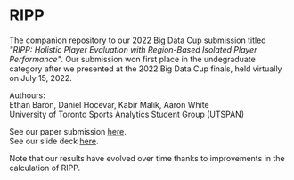 # RIPP

The companion repository to our 2022 Big Data Cup submission titled *"RIPP: Holistic Player Evaluation with Region-Based Isolated Player Performance"*.
Our submission won first place in the undegraduate category after we presented at the 2022 Big Data Cup finals, held virtually on July 15, 2022.

Authours:  
Ethan Baron, Daniel Hocevar, Kabir Malik, Aaron White  
University of Toronto Sports Analytics Student Group (UTSPAN)

See our paper submission [here](https://github.com/baronet2/RIPP/blob/master/Paper%20Submission.pdf).  
See our slide deck [here](https://github.com/baronet2/RIPP/blob/master/Slide%20Deck.pdf).

Note that our results have evolved over time thanks to improvements in the calculation of RIPP.
